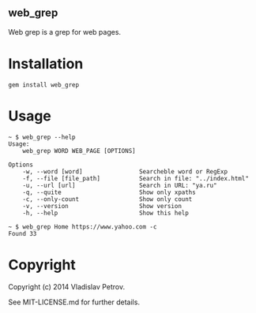 web_grep
-------

Web grep is a grep for web pages.

Installation
============

```
gem install web_grep
```

Usage
=====

```
~ $ web_grep --help
Usage:
    web_grep WORD WEB_PAGE [OPTIONS]

Options
    -w, --word [word]                Searcheble word or RegExp
    -f, --file [file_path]           Search in file: "../index.html"
    -u, --url [url]                  Search in URL: "ya.ru"
    -q, --quite                      Show only xpaths
    -c, --only-count                 Show only count
    -v, --version                    Show version
    -h, --help                       Show this help
```

```
~ $ web_grep Home https://www.yahoo.com -c
Found 33
```

Copyright
=========

Copyright (c) 2014 Vladislav Petrov.

See MIT-LICENSE.md for further details.